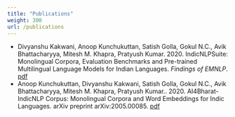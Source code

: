 ```yaml
---
title: "Publications"
weight: 300
url: /publications
---
```





* Divyanshu Kakwani, Anoop Kunchukuttan, Satish Golla, Gokul N.C., Avik Bhattacharyya,  Mitesh M. Khapra, Pratyush Kumar. 2020. IndicNLPSuite: Monolingual Corpora, Evaluation Benchmarks and Pre-trained Multilingual Language Models for Indian Languages. *Findings of EMNLP*. [pdf](https://indicnlp.ai4bharat.org/papers/arxiv2020_indicnlp_corpus.pdf)
* Anoop Kunchukuttan, Divyanshu Kakwani, Satish Golla, Gokul N.C., Avik Bhattacharyya,  Mitesh M. Khapra, Pratyush Kumar.. 2020. AI4Bharat-IndicNLP Corpus: Monolingual Corpora and Word Embeddings for Indic Languages. arXiv preprint arXiv:2005.00085. [pdf](https://arxiv.org/pdf/2005.00085.pdf) 

